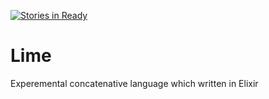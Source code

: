 [![Stories in Ready](https://badge.waffle.io/couchemar/lime.png?label=ready&title=Ready)](https://waffle.io/couchemar/lime)
# Lime

Experemental concatenative language which written in Elixir
